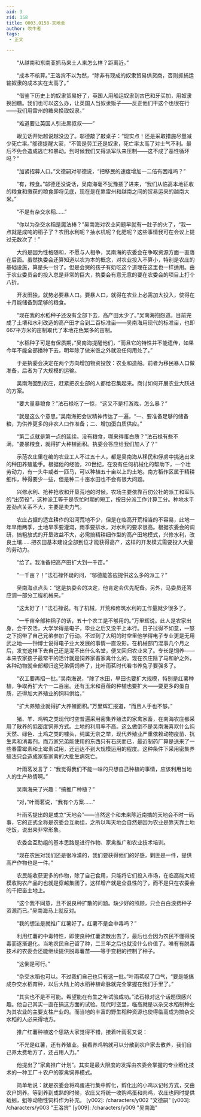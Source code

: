 ```yaml
---
aid: 3
zid: 158
title: 0003.0158-天地会
author: 吹牛者
tags: 
 - 正文

---
```




　　“从越南和东南亚抓马来土人来怎么样？距离近。”

　　“成本不核算。”王洛宾不以为然，“除非有现成的奴隶贸易供货商，否则抓捕运输奴隶的成本实在太高了。”

　　“借鉴下历史上的奴隶贸易好了，英国人用船运奴隶到古巴和牙买加，用奴隶换回糖。我们也可以这么办，让英国人当奴隶贩子——反正他们干这个也很在行——我们用雷州的糖来换取奴隶。”

　　“难道要让英国人引进黑叔叔——”

　　眼见话开始越说越没边了。邬德敲了敲桌子：“现实点！还是采取措施尽量减少死亡率。”邬德提醒大家，“不管是劳工还是奴隶，死亡率太高了对士气不利。最后不免会造成逃亡和暴动。到时候我们又得派军队来压制——这不成了恶性循环吗？”

　　“加紧招募人口。”文德嗣对邬德说，“把移民的速度增加一二倍有困难吗？”

　　“有，粮食。”邬德还没说话，吴南海毫不犹豫插了进来，“我们从临高本地征收的粮食和缴获的粮食即将见底，现在是在靠雷州和越南之间的贸易运来的越南大米。”

　　“不是有杂交水稻……”

　　“你以为杂交水稻是魔法棒？”吴南海对农业问题早就有一肚子的火了，“我一点就是成吨的稻子了？农田水利呢？抽水机呢？化肥呢？这些事情我可在会议上提过无数次了！”

　　大约是因为性格随和，不愿与人相争，吴南海的农委会在争取资源方面一直落在后面。虽然执委会还算知道以农为本的概念，对农业投入不算小，特别是农庄的基础设施，算是头一份了。但是会哭的孩子有奶吃这个道理在这里也一样适用。由于农业委员会的投入总是非常的巨大，执委会有意无意的要在农委会的项目上打个八折。

　　开发田独，就势必要暴人口。要暴人口，就得在农业上必需加大投入，使得在十月能储备到足够的粮食。

　　“现在我的水稻种子还没有全部下去，高产田太少了。”吴南海抱怨道。目前完成了土壤和水利改造的高产田才合到二百标准亩——吴南海用现代的标准亩，也即667平方米的亩制取代了本地花色繁多的亩制。

　　“水稻种子可是有保质期，”吴南海提醒他们，“而且它的特性并不能遗传，如果今年不能全部播种下去，明年除了做米饭之外就没任何用处了。”

　　于是执委会决定在两个方向增加物资投放：农业和造船。前者为移民暴人口做准备，后者为了大规模的运输。

　　吴南海回到农庄，赶紧把农业部的人都给召集起来。商讨如何开展农业大跃进的方案。

　　“要大量暴粮食？”法石禄吃了一惊，“这又不是打游戏，怎么暴？”

　　“就是这么个意思。”吴南海把会议精神传达了一遍，“一、要准备足够的储备粮，为供养更多的非农人口作准备；二、增加蛋白质供应。”

　　“第二点就是第一点的延续。没有粮食，哪来得蛋白质？”法石禄有些不满，“要暴粮食，就得扩大种植面积。执委会答应给我们加人了？”

　　示范农庄里在编的农业工人不过五十人。都是吴南海从移民和俘虏中挑选出来的种田养殖能手。根据他的经验，20世纪，在没有任何机械化的帮助下，一个壮劳动力，有一头牛或者一匹马，可以种植五十亩以上的土地。南方稻作区属于精耕细作，种得要少一些，但是种二十亩水田也不会有很大问题。

　　兴修水利、抢种抢收和开垦荒地的时候。农场主要依靠百仞公社的派工和军队的“出劳役”，这种派工等于是农忙时期的短工，按日分派工作计算工分。种地水平差劲点关系不大，主要是卖力气。

　　农庄占据的适宜耕作的沿河荒地不少，但是在临高开荒相当的不容易，此地一年旱雨两季，土地旱季要灌溉，雨季要排水，对水利的要求很高。根据农委会的调研，搞粗放式的开垦效益不大，必需搞精耕细作型的高产田地模式，兴修水利，改良土壤……把农田基本建设全部到位才能获得高产，这样的开发模式需要投入大量的劳动力。

　　“给了。我准备把高产田扩大到一千亩。”

　　“一千亩？！”法石禄怀疑的问，“邬德能答应提供这么多的派工？”

　　吴南海点点头：“这是执委会的决定，他肯定会优先配备。另外，马委员还答应调一部分工程机械来。”

　　“这太好了！”法石禄说。有了机械，开荒和修筑水利的工作量就少很多了。

　　“一千亩全部种稻子的话，五十个农工是不够用的。”万里辉说。此人是农家出身，会干农活，大学学得是电子，毕业之后又没干上本行。日子过得不如意，一怒之下拐带了自己兄弟参加了行动。不过到了大明的时空里他学得电子专业更是无用武之地——钟博士说得电子业大发展的事情一直没影。在机械部门混事几个月之后，发觉这样下去自己还是混不出什么名堂，便又回归农业来了。专长是饲养——本来农家孩子最常干的活计就是饲养家畜家禽什么的。现在农庄除了马和驴之外，各种动物就全部都归这兄弟俩饲养了，比叶雨茗时代看书养兔子要强多了。

　　“农工要再招一批。”吴南海说，“除了水田，旱田也要扩大规模，特别是红薯种植，争取再扩大个一二百亩。还有玉米和苜蓿的种植也要扩大——要更多的蛋白质，还得加大养殖业的饲料供给。”

　　“扩大养殖业就得扩大养殖面积。”万里辉汇报道，“而且人手也不够。”

　　猪、羊、鸡鸭之类现代时空普遍采用密集养殖法的家禽家畜，在南海农庄都采用了散养的低密度饲养方式。土地的利用率不高。这么做倒不是吴南海喜欢什么纯天然、绿色、土鸡之类的噱头，纯属无奈之举，现代养殖业严重依赖动物疫苗、抗生素和消毒剂。而万家兄弟能使用的东西只有石灰而已，最近制药厂算是送来了一些春雷霉素和土霉素试用，还远达不到大规模运用的程度。这种条件下采用密集养殖法只会造成家畜家禽的大批生病死亡。

　　叶雨茗发言了：“我觉得我们不能一味的只想自己种植的事情，应该利用当地人的生产热情啊。”

　　吴南海来了兴趣：“搞推广种植？”

　　“对，”叶雨茗说，“我有个方案……”

　　叶雨茗提出的是成立“天地会”——当然这个和未来陈近南搞的天地会不时一码事，它的正式全称是农委会互助组，之所以叫天地会自然是因为农业是靠天靠土地吃饭，说出来非常形象。

　　农委会互助组的基本思路是进行作物、家禽推广和农业技术培训。

　　“现在农民对我们还是很冷漠的，我们要获得他们的好感，剿匪是一件，提供高产作物也是一件。”

　　农民能收获更多的作物，除了自己食用，只能将它们投入市场，在临高能大规模收购农产品的也就是穿越集团了。这样增产就是全县性的了，而不是只在农委会的千把亩土地上。

　　“这个我不同意，且不说良种扩散的问题。缺少好的照顾，只会白白浪费种子资源而已。”吴南海马上就反对。

　　“我的想法是就推广红薯好了。红薯不是会中毒吗？”

　　利用红薯的中毒特性，即使良种红薯流散出去了，最后也会因为农民不懂得脱毒而逐渐退化。当地农民自己留了种，二三年之后也就没什么价值了。唯有有脱毒技术的农委会还能继续提供脱毒薯苗——等于变相的控制了种子。

　　“这倒是可行。”

　　“杂交水稻也可以。不过我们自己也只有这一批。”叶雨茗叹了口气，“要是能搞成杂交水稻育种，以后大陆上的水稻种植命脉就完全掌握在我们手里了。”

　　“其实也不是不可能。希望能在有生之年试验成功。”法石禄对这个话题很感兴趣。他自己其实一直在搞这方面的试验。现代时空里，临高就是以杂交水稻制种业为其农业的主要支柱产业的。而当地的丰富的野生稻种资源也使得临高成为搞杂交水稻的人必来得地方。

　　推广红薯种植这个思路大家觉得不错，接着叶雨茗又说：

　　“不光是红薯，还有养殖业。我看养鸡鸭就可以分散到农户家去散养，我们自己养太费地方了，还占用人力。”

　　他提出了“家禽推广计划”。其实是最大限度的发挥由农委会掌握的专业孵化技术的一种工厂＋农户的家禽饲养模式。

　　简单地说：就是农委会将鸡蛋进行集中孵化，孵化出的小鸡以记帐方式，交由农户饲养。等到养到成熟的时候，农庄又将统一收购鸡蛋和肉鸡，农庄也同时提供蚯蚓，蛆等动物性饲料作为补充。
[y002]: /characters/y002 "文德嗣"
[y003]: /characters/y003 "王洛宾"
[y009]: /characters/y009 "吴南海"


